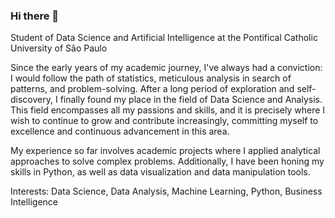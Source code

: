 ### Hi there 👋

<!--
**lauramurayama/lauramurayama** is a ✨ _special_ ✨ repository because its `README.md` (this file) appears on your GitHub profile.

Here are some ideas to get you started:

- 🔭 I’m currently working on ...
- 🌱 I’m currently learning ...
- 👯 I’m looking to collaborate on ...
- 🤔 I’m looking for help with ...
- 💬 Ask me about ...
- 📫 How to reach me: ...
- 😄 Pronouns: ...
- ⚡ Fun fact: ...
-->
Student of Data Science and Artificial Intelligence at the Pontifical Catholic University of São Paulo

Since the early years of my academic journey, I've always had a conviction: I would follow the path of statistics, meticulous analysis in search of patterns, and problem-solving. After a long period of exploration and self-discovery, I finally found my place in the field of Data Science and Analysis. This field encompasses all my passions and skills, and it is precisely where I wish to continue to grow and contribute increasingly, committing myself to excellence and continuous advancement in this area.

My experience so far involves academic projects where I applied analytical approaches to solve complex problems. Additionally, I have been honing my skills in Python, as well as data visualization and data manipulation tools.

Interests: Data Science, Data Analysis, Machine Learning, Python, Business Intelligence
